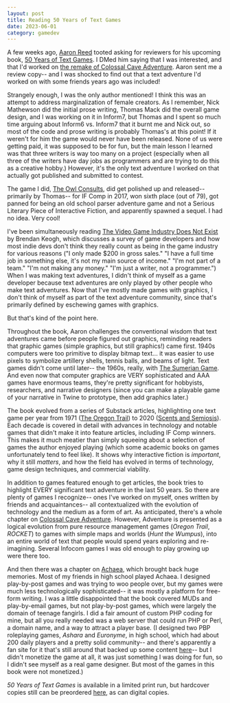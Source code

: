 ```yaml
--- 
layout: post
title: Reading 50 Years of Text Games
date: 2023-06-01
category: gamedev
---
```


A few weeks ago, [Aaron Reed](https://mastodon.gamedev.place/@aaronareed) tooted asking for reviewers for his upcoming book, [50 Years of Text Games](https://if50.textories.com/). I DMed him saying that I was interested, and that I'd worked on [the remake of Colossal Cave Adventure](https://store.steampowered.com/app/2215540/Colossal_Cave/). Aaron sent me a review copy-- and I was shocked to find out that a text adventure I'd worked on with some friends years ago was included! 

Strangely enough, I was the only author mentioned! I think this was an attempt to address marginalization of female creators. As I remember, Nick Mathewson did the initial prose writing, Thomas Mack did the overall game design, and I was working on it in Inform7, but Thomas and I spent so much time arguing about Inform6 vs. Inform7 that it burnt me and Nick out, so most of the code and prose writing is probably Thomas's at this point! If it weren't for him the game would never have been released. None of us were getting paid, it was supposed to be for fun, but the main lesson I learned was that three writers is way too many on a project (especially when all three of the writers have day jobs as programmers and are trying to do this as a creative hobby.) However, it's the only text adventure I worked on that actually got published and submitted to contest.

The game I did, [The Owl Consults](https://www.ifwiki.org/The_Owl_Consults), did get polished up and released-- primarily by Thomas-- for IF Comp in 2017, won sixth place (out of 79), got panned for being an old school parser adventure game and not a Serious Literary Piece of Interactive Fiction, and apparently spawned a sequel. I had no idea. Very cool! 

I've been simultaneously reading [The Video Game Industry Does Not Exist](https://direct.mit.edu/books/oa-monograph/5572/The-Videogame-Industry-Does-Not-ExistWhy-We-Should) by Brendan Keogh, which discusses a survey of game developers and how most indie devs don't think they really count as being in the game industry for various reasons ("I only made $200 in gross sales." "I have a full time job in something else, it's not my main source of income." "I'm not part of a team." "I'm not making any money." "I'm just a writer, not a programmer.") When I was making text adventures, I didn't think of myself as a game developer because text adventures are only played by other people who make text adventures. Now that I've mostly made games with graphics, I don't think of myself as part of the text adventure community, since that's primarily defined by eschewing games with graphics. 

But that's kind of the point here.

Throughout the book, Aaron challenges the conventional wisdom that text adventures came before people figured out graphics, reminding readers that graphic games (simple graphics, but still graphics!) came first. 1940s computers were too primitive to display bitmap text... it was easier to use pixels to symbolize artillery shells, tennis balls, and beams of light. Text games didn't come until later-- the 1960s, really, with [The Sumerian Game](https://en.wikipedia.org/wiki/The_Sumerian_Game). And even now that computer graphics are VERY sophisticated and AAA games have enormous teams, they're pretty significant for hobbyists, researchers, and narrative designers (since you can make a playable game of your narrative in Twine to prototype, then add graphics later.)

The book evolved from a series of Substack articles, highlighting one text game per year from 1971 ([The Oregon Trail](https://archive.org/details/OregonTrailMainframe)) to 2020 ([Scents and Semiosis](https://tsawac.itch.io/scents)). Each decade is covered in detail with advances in technology and notable games that didn't make it into feature articles, including IF Comp winners. This makes it much meatier than simply squeeing about a selection of games the author enjoyed playing (which some academic books on games unfortunately tend to feel like). It shows why interactive fiction is *important*, why it still *matters*, and how the field has evolved in terms of technology, game design techniques, and commercial viability.

In addition to games featured enough to get articles, the book tries to highlight EVERY significant text adventure in the last 50 years. So there are plenty of games I recognize-- ones I've worked on myself, ones written by friends and acquaintances-- all contextualized with the evolution of technology and the medium as a form of art. As anticipated, there's a whole chapter on [Colossal Cave Adventure](https://if50.textories.com/portal/games/Adventure.html). However, Adventure is presented as a logical evolution from pure resource management games (*Oregon Trail*, *ROCKET*) to games with simple maps and worlds (*Hunt the Wumpus*), into an entire world of text that people would spend years exploring and re-imagining. Several Infocom games I was old enough to play growing up were there too. 

And then there was a chapter on [Achaea](https://if50.substack.com/p/1997-achaea), which brought back huge memories. Most of my friends in high school played Achaea. I designed play-by-post games and was trying to woo people over, but my games were much less technologically sophisticated-- it was mostly a platform for free-form writing. I was a little disappointed that the book covered MUDs and play-by-email games, but not play-by-post games, which were largely the domain of teenage fangirls. I did a fair amount of custom PHP coding for mine, but all you really needed was a web server that could run PHP or Perl, a domain name, and a way to attract a player base. (I designed two PBP roleplaying games, <em>Ashara</em> and <em>Euronyme</em>, in high school, which had about 200 daily players and a pretty solid community-- and there's apparently a fan site for it that's still around that backed up some content [here](https://www.geocities.ws/stolen_reflection/ashara/ashara/index.html)-- but I didn't monetize the game at all, it was just something I was doing for fun, so I didn't see myself as a real game designer. But most of the games in this book were not monetized.)

*50 Years of Text Games* is available in a limited print run, but hardcover copies still can be preordered [here](https://if50.textories.com/), as can digital copies.
